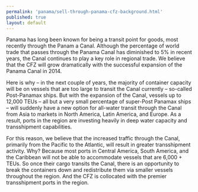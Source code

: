 ```yaml
--- 
permalink: 'panama/sell-through-panama-cfz-background.html' 
published: true 
layout: default
---
```

Panama has long been known for being a transit point for goods, most recently through the Panam	a Canal. Although the percentage of world trade that passes through the Panama Canal has diminished to 5% in recent years, the Canal continues to play a key role in regional trade. We believe that the CFZ will grow dramatically with the successful expansion of the Panama Canal in 2014.

Here is why – in the next couple of years, the majority of container capacity will be on vessels that are too large to transit the Canal currently – so-called Post-Panamax ships. But with the expansion of the Canal, vessels up to 12,000 TEUs – all but a very small percentage of super-Post Panamax ships – will suddenly have a new option for all-water transit through the Canal from Asia to markets in North America, Latin America, and Europe. As a result, ports in the region are investing heavily in deep water capacity and transshipment capabilities.

For this reason, we believe that the increased traffic through the Canal, primarily from the Pacific to the Atlantic, will result in greater transshipment activity. Why? Because most ports in Central America, South America, and the Caribbean will not be able to accommodate vessels that are 6,000 + TEUs. So once their cargo transits the Canal, there is an opportunity to break the containers down and redistribute them via smaller vessels throughout the region. And the CFZ is collocated with the premier transshipment ports in the region.
